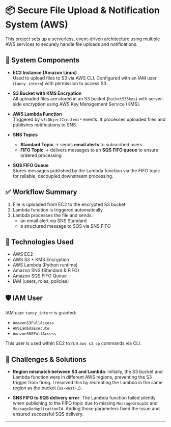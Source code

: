 # 📦 Secure File Upload & Notification System (AWS)

This project sets up a serverless, event-driven architecture using multiple AWS services to securely handle file uploads and notifications.

## 🔧 System Components

- **EC2 Instance (Amazon Linux)**  
  Used to upload files to S3 via AWS CLI. Configured with an IAM user (`tanny_intern`) with permission to access S3.

- **S3 Bucket with KMS Encryption**  
  All uploaded files are stored in an S3 bucket (`bucket535kms`) with server-side encryption using AWS Key Management Service (KMS).

- **AWS Lambda Function**  
  Triggered by `s3:ObjectCreated:*` events. It processes uploaded files and publishes notifications to SNS.

- **SNS Topics**
  - **Standard Topic** → sends **email alerts** to subscribed users  
  - **FIFO Topic** → delivers messages to an **SQS FIFO queue** to ensure ordered processing

- **SQS FIFO Queue**  
  Stores messages published by the Lambda function via the FIFO topic for reliable, decoupled downstream processing.

## ✅ Workflow Summary

1. File is uploaded from EC2 to the encrypted S3 bucket
2. Lambda function is triggered automatically
3. Lambda processes the file and sends:
   - an email alert via SNS Standard  
   - a structured message to SQS via SNS FIFO

## 🚀 Technologies Used
- AWS EC2
- AWS S3 + KMS Encryption
- AWS Lambda (Python runtime)
- Amazon SNS (Standard & FIFO)
- Amazon SQS FIFO Queue
- IAM (users, roles, policies)

## 🛡 IAM User
IAM user `tanny_intern` is granted:
- `AmazonS3FullAccess`
- `AWSLambdaExecute`
- `AmazonSNSFullAccess`

This user is used within EC2 to run `aws s3 cp` commands via CLI.

## 🚫 Challenges & Solutions

- **Region mismatch between S3 and Lambda**: Initially, the S3 bucket and Lambda function were in different AWS regions, preventing the S3 trigger from firing. I resolved this by recreating the Lambda in the same region as the bucket (`us-west-1`).

- **SNS FIFO to SQS delivery error**: The Lambda function failed silently when publishing to the FIFO topic due to missing `MessageGroupId` and `MessageDeduplicationId`. Adding those parameters fixed the issue and ensured successful SQS delivery.

---
